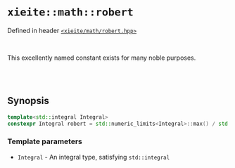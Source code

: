 # `xieite::math::robert`
Defined in header [`<xieite/math/robert.hpp>`](../../include/xieite/math/robert.hpp)

<br/>

This excellently named constant exists for many noble purposes.

<br/><br/>

## Synopsis

```cpp
template<std::integral Integral>
constexpr Integral robert = std::numeric_limits<Integral>::max() / std::numbers::phi_v<long double>;
```
### Template parameters
- `Integral` - An integral type, satisfying `std::integral`
